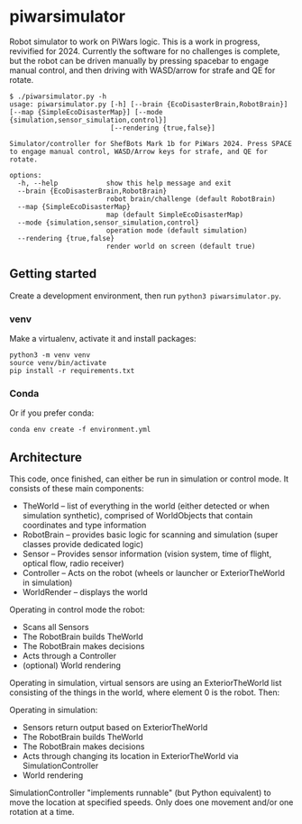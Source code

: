 # piwarsimulator
Robot simulator to work on PiWars logic. This is a work in progress, revivified for 2024. Currently the software for no challenges is complete, but the robot can be driven manually by pressing spacebar to engage manual control, and then driving with WASD/arrow for strafe and QE for rotate.

```
$ ./piwarsimulator.py -h
usage: piwarsimulator.py [-h] [--brain {EcoDisasterBrain,RobotBrain}] [--map {SimpleEcoDisasterMap}] [--mode {simulation,sensor_simulation,control}]
                         [--rendering {true,false}]

Simulator/controller for ShefBots Mark 1b for PiWars 2024. Press SPACE to engage manual control, WASD/Arrow keys for strafe, and QE for rotate.

options:
  -h, --help            show this help message and exit
  --brain {EcoDisasterBrain,RobotBrain}
                        robot brain/challenge (default RobotBrain)
  --map {SimpleEcoDisasterMap}
                        map (default SimpleEcoDisasterMap)
  --mode {simulation,sensor_simulation,control}
                        operation mode (default simulation)
  --rendering {true,false}
                        render world on screen (default true)
```

## Getting started

Create a development environment, then run `python3 piwarsimulator.py`.

### venv
Make a virtualenv, activate it and install packages:
```
python3 -m venv venv
source venv/bin/activate
pip install -r requirements.txt
```
### Conda
Or if you prefer conda:
```
conda env create -f environment.yml
```


## Architecture

This code, once finished, can either be run in simulation or control mode. It consists of these main components:

* TheWorld – list of everything in the world (either detected or when simulation synthetic), comprised of WorldObjects that contain coordinates and type information
* RobotBrain – provides basic logic for scanning and simulation (super classes provide dedicated logic)
* Sensor – Provides sensor information (vision system, time of flight, optical flow, radio receiver) 
* Controller – Acts on the robot (wheels or launcher or ExteriorTheWorld in simulation)
* WorldRender – displays the world

Operating in control mode the robot:

* Scans all Sensors
* The RobotBrain builds TheWorld
* The RobotBrain makes decisions
* Acts through a Controller
* (optional) World rendering

Operating in simulation, virtual sensors are using an ExteriorTheWorld list consisting of the things in the world, where element 0 is the robot. Then:

Operating in simulation:

* Sensors return output based on ExteriorTheWorld 
* The RobotBrain builds TheWorld
* The RobotBrain makes decisions
* Acts through changing its location in ExteriorTheWorld via SimulationController
* World rendering

SimulationController "implements runnable" (but Python equivalent) to move the location at specified speeds. Only does one movement and/or one rotation at a time. 

